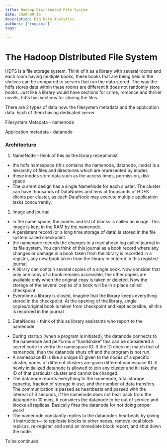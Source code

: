 ```yaml
---
title: Hadoop Distributed File System
date: 2024-09-15
description: Big Data Analytics
authors: ["roopini"]
tags:

---
```

# The Hadoop Distributed File System

HDFS is a file storage system. Think of it as a library with several rooms and each room having multiple books, these books that are being held in the shelves can be compared to servers that run the data stored. The way the hdfs stores data within these rooms are different it does not randomly store books. Just like a library would have sections for crime, romance and thriller novels, hdfs has sections for storing the files. 

There are 2 types of data now. the filesystem metadata and the application data. Each of them having dedicated server. 

Filesystem Metadata - namenode

Application metadata - datanode

### Architecture

1. NameNode - think of this as the library receptionist
- the hdfs namespace (this contains the namenode, datanode, inode) is a hierarchy of files and directories which are represented by inodes
- these inodes store data such as the access times, permission, disk space
- The current design has a single NameNode for each cluster. The cluster can have thousands of DataNodes and tens of thousands of HDFS clients per cluster, as each DataNode may execute multiple application tasks concurrently.

1. Image and journal
- in the name space, the inodes and list of blocks is called an image. This image is kept in the RAM by the namenode.
- A persistent record (or a long time storage of data) is stored in the file system called checkpoint.
- the namenode records the changes in a read ahead log called journal in its file system. You can think of this journal as a book record where any changes or damage in a book taken from the library is recorded in a register, any new book taken from the library in entered in this register/ journal
- A library can contain several copies of a single book. Now consider that only one copy of a book remains accessible, the other copies are available only when the original copy is taken or deleted. Now the storage of the several copies of a book will be in a place called checkpoint
- Everytime a library is closed, imagine that the library keeps everything stored in the checkpoint. At the opening of the library, single copies/original book is taken from checkpoint and kept accesible, all this is recorded in the journal

1. DataNodes - think of this as library assistants who report to the namenode
- During startup (when a program is initiated), the datanode connects to the namenode and performs a “handshake” this can be considered a secret code to verify the namespace ID. If the ID does not match that of namenode, then the datanode shuts off and the program is not run.
- A namespace ID is like a unique ID given to the nodes of a specific cluster, nodes of different clusters are given different namespace ID. A newly initialized datanode is allowed to join any cluster and itll take the ID of that particular cluster and cannot be changed.
- The datanode reports everything to the namenode, total storage capacity, fraction of storage in use, and the number of data transfers. The communication is passed as heartbeats and passed with the interval of 3 seconds, if the namenode does not hear back from the datanode in 10 mins, it considers the datanode to be out of service and blocks all replicas. Basically fires the datanode for not doing proper work!
- The namenode constantly replies to the datanode’s hearbeats by giving it instruction— to replicate blocks to other nodes, remove local block replicas, re-register and send an immediate block report, and shut down the node.

To be continued